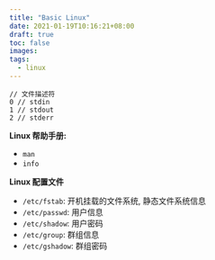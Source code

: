 ```yaml
---
title: "Basic Linux"
date: 2021-01-19T10:16:21+08:00
draft: true
toc: false
images:
tags:
  - linux
---
```


```
// 文件描述符
0 // stdin
1 // stdout
2 // stderr
```

**Linux 帮助手册:**
- `man`
- `info`

**Linux 配置文件**

- `/etc/fstab`: 开机挂载的文件系统, 静态文件系统信息
- `/etc/passwd`: 用户信息
- `/etc/shadow`: 用户密码
- `/etc/group`: 群组信息
- `/etc/gshadow`: 群组密码
